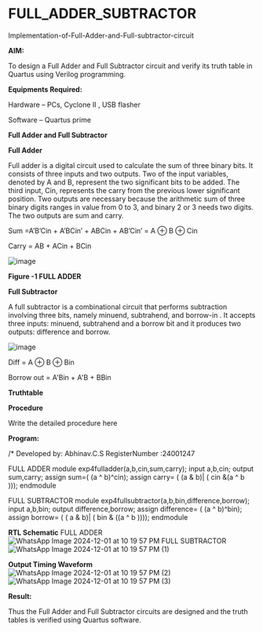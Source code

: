 # FULL_ADDER_SUBTRACTOR

Implementation-of-Full-Adder-and-Full-subtractor-circuit

**AIM:**

To design a Full Adder and Full Subtractor circuit and verify its truth table in Quartus using Verilog programming.

**Equipments Required:**

Hardware – PCs, Cyclone II , USB flasher

Software – Quartus prime

**Full Adder and Full Subtractor**

**Full Adder**

Full adder is a digital circuit used to calculate the sum of three binary bits. It consists of three inputs and two outputs. Two of the input variables, denoted by A and B, represent the two significant bits to be added. The third input, Cin, represents the carry from the previous lower significant position. Two outputs are necessary because the arithmetic sum of three binary digits ranges in value from 0 to 3, and binary 2 or 3 needs two digits. The two outputs are sum and carry.

Sum =A’B’Cin + A’BCin’ + ABCin + AB’Cin’ = A ⊕ B ⊕ Cin 

Carry = AB + ACin + BCin

![image](https://github.com/naavaneetha/FULL_ADDER_SUBTRACTOR/assets/154305477/0f30ba51-5ffb-4198-845f-18e054f675e7)

**Figure -1 FULL ADDER**

**Full Subtractor**

A full subtractor is a combinational circuit that performs subtraction involving three bits, namely minuend, subtrahend, and borrow-in . It accepts three inputs: minuend, subtrahend and a borrow bit and it produces two outputs: difference and borrow.

![image](https://github.com/naavaneetha/FULL_ADDER_SUBTRACTOR/assets/154305477/02b24f51-ab51-4304-9ad6-7b81ffc1ead5)

Diff = A ⊕ B ⊕ Bin 

Borrow out = A'Bin + A'B + BBin

**Truthtable**

**Procedure**

Write the detailed procedure here

**Program:**

/* Developed by: Abhinav.C.S RegisterNumber :24001247

FULL ADDER
module exp4fulladder(a,b,cin,sum,carry);
 input a,b,cin;
 output sum,carry;
 assign sum=( (a ^ b)^cin);
 assign carry= ( (a & b)| ( cin &(a ^ b )));
 endmodule

 FULL SUBTRACTOR
 module exp4fullsubtractor(a,b,bin,difference,borrow);
 input a,b,bin;
 output difference,borrow;
 assign difference= ( (a ^ b)^bin);
 assign borrow= ( ( a & b)| ( bin & ((a ^ b ))));
 endmodule

**RTL Schematic**
FULL ADDER
![WhatsApp Image 2024-12-01 at 10 19 57 PM](https://github.com/user-attachments/assets/f58f8597-b2c6-4299-86e9-be119a3dd370)
FULL SUBTRACTOR
![WhatsApp Image 2024-12-01 at 10 19 57 PM (1)](https://github.com/user-attachments/assets/a6baf4ea-6c69-4559-a31e-fbe8682ddcd1)


**Output Timing Waveform**
![WhatsApp Image 2024-12-01 at 10 19 57 PM (2)](https://github.com/user-attachments/assets/2eae3f15-3291-4125-a2b5-4289e98bd6c5)
![WhatsApp Image 2024-12-01 at 10 19 57 PM (3)](https://github.com/user-attachments/assets/e7659b7d-dd33-4a9c-971f-75069818dd59)



**Result:**

Thus the Full Adder and Full Subtractor circuits are designed and the truth tables is verified using Quartus software.



